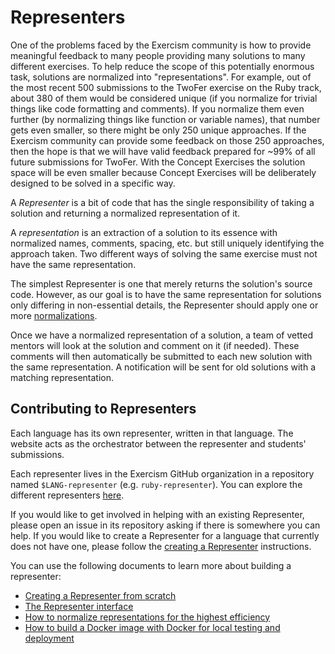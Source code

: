 # Representers

One of the problems faced by the Exercism community is how to provide meaningful feedback to many people providing many solutions to many different exercises.
To help reduce the scope of this potentially enormous task, solutions are normalized into "representations".
For example, out of the most recent 500 submissions to the TwoFer exercise on the Ruby track, about 380 of them would be considered unique (if you normalize for trivial things like code formatting and comments).
If you normalize them even further (by normalizing things like function or variable names), that number gets even smaller, so there might be only 250 unique approaches.
If the Exercism community can provide some feedback on those 250 approaches, then the hope is that we will have valid feedback prepared for ~99% of all future submissions for TwoFer.
With the Concept Exercises the solution space will be even smaller because Concept Exercises will be deliberately designed to be solved in a specific way.

A _Representer_ is a bit of code that has the single responsibility of taking a solution and returning a normalized representation of it.

A _representation_ is an extraction of a solution to its essence with normalized names, comments, spacing, etc. but still uniquely identifying the approach taken. Two different ways of solving the same exercise must not have the same representation.

The simplest Representer is one that merely returns the solution's source code.
However, as our goal is to have the same representation for solutions only differing in non-essential details, the Representer should apply one or more [normalizations](/docs/building/tooling/representers/normalization).

Once we have a normalized representation of a solution, a team of vetted mentors will look at the solution and comment on it (if needed).
These comments will then automatically be submitted to each new solution with the same representation.
A notification will be sent for old solutions with a matching representation.

## Contributing to Representers

Each language has its own representer, written in that language.
The website acts as the orchestrator between the representer and students' submissions.

Each representer lives in the Exercism GitHub organization in a repository named `$LANG-representer` (e.g. `ruby-representer`).
You can explore the different representers [here](https://github.com/exercism?q=-representer).

If you would like to get involved in helping with an existing Representer, please open an issue in its repository asking if there is somewhere you can help.
If you would like to create a Representer for a language that currently does not have one, please follow the [creating a Representer](/docs/building/tooling/representers/creating-from-scratch) instructions.

You can use the following documents to learn more about building a representer:

- [Creating a Representer from scratch](/docs/building/tooling/representers/creating-from-scratch)
- [The Representer interface](/docs/building/tooling/representers/interface)
- [How to normalize representations for the highest efficiency](/docs/building/tooling/representers/normalization)
- [How to build a Docker image with Docker for local testing and deployment](/docs/building/tooling/representers/docker)
